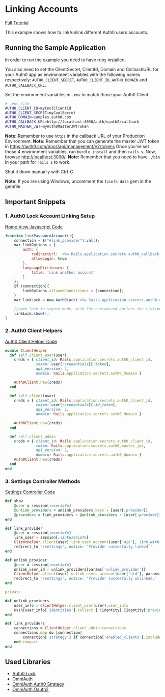 # Linking Accounts
[Full Tutorial](https://auth0.com/docs/quickstart/webapp/rails/05-linking-accounts)

This example shows how to link/unlink different Auth0 users accounts.

## Running the Sample Application
In order to run the example you need to have ruby installed.

You also need to set the ClientSecret, ClientId, Domain and CallbackURL for your Auth0 app as environment variables with the following names respectively: `AUTH0_CLIENT_SECRET`, `AUTH0_CLIENT_ID`, `AUTH0_DOMAIN` and `AUTH0_CALLBACK_URL`.

Set the environment variables in `.env` to match those your Auth0 Client.

````bash
# .env file
AUTH0_CLIENT_ID=myCoolClientId
AUTH0_CLIENT_SECRET=myCoolSecret
AUTH0_DOMAIN=samples.auth0.com
AUTH0_CALLBACK_URL=http://localhost:3000/auth/oauth2/callback
AUTH0_MASTER_JWT=myAuth0MasterJWTToken
````
__Note:__ Remember to use `https` in the callback URL of your Production Environment.
__Note:__ Remember that you can generate the master JWT token in https://auth0.com/docs/api/management/v2/tokens
Once you've set those 4 environment variables, run `bundle install` and then `rails s`. Now, browse [http://localhost:3000/](http://localhost:3000/).
__Note:__ Remember that you need to have `./bin` in your path for `rails s` to work.

Shut it down manually with Ctrl-C.

__Note:__ If you are using Windows, uncomment the `tzinfo-data` gem in the gemfile.

## Important Snippets

### 1. Auth0 Lock Account Linking Setup
[Home View Javascript Code](/05-linking-Accounts/app/assets/javascripts/home.js.erb)
```js
function linkPasswordAccount(){
	connection = $("#link_provider").val();
	var linkOptions = {
		auth: {
			redirectUrl: '<%= Rails.application.secrets.auth0_callback_url %>',
			allowLogin: true
		},
		languageDictionary: {
			title: 'Link another account'
		}
	};
	if (connection){
		linkOptions.allowedConnections = [connection];
	}
	var linkLock = new Auth0Lock('<%= Rails.application.secrets.auth0_client_id %>', '<%= Rails.application.secrets.auth0_domain %>', linkOptions);

	//open lock in signin mode, with the customized options for linking
	linkLock.show();
}
```
### 2. Auth0 Client Helpers
[Auth0 Client Helper Code](/05-linking-Accounts/app/helpers/client_helper.rb)
```ruby
module ClientHelper
  def self.client_user(user)
    creds = { client_id: Rails.application.secrets.auth0_client_id,
              token: user[:credentials][:token],
              api_version: 2,
              domain: Rails.application.secrets.auth0_domain }

    Auth0Client.new(creds)
  end

  def self.client(user)
    creds = { client_id: Rails.application.secrets.auth0_client_id,
              token: user[:credentials][:id_token],
              api_version: 2,
              domain: Rails.application.secrets.auth0_domain }

    Auth0Client.new(creds)
  end

  def self.client_admin
    creds = { client_id: Rails.application.secrets.auth0_client_id,
              token: Rails.application.secrets.auth0_master_jwt,
              api_version: 2,
              domain: Rails.application.secrets.auth0_domain }
    Auth0Client.new(creds)
  end
end
```

### 3. Settings Controller Methods
[Settings Controller Code](/05-linking-Accounts/app/controllers/settings_controller.rb)

```ruby
def show
	@user = session[:userinfo]
	@unlink_providers = unlink_providers.keys - [user[:provider]]
	@providers = link_providers - @unlink_providers - [user[:provider]]
end

def link_provider
	@user = session[:userinfo]
	link_user = session[:linkuserinfo]
	ClientHelper.client(user).link_user_account(user['uid'], link_with: link_user[:credentials][:id_token])
	redirect_to '/settings', notice: 'Provider succesfully linked.'
end

def unlink_provider
	@user = session[:userinfo]
	unlink_user_id = unlink_providers[params['unlink_provider']]
	ClientHelper.client(user).unlink_users_account(user['uid'], params['unlink_provider'], unlink_user_id)
	redirect_to '/settings', notice: 'Provider succesfully unlinked.'
end

private

def unlink_providers
	user_info = ClientHelper.client_user(user).user_info
	Hash[user_info['identities'].collect { |identity| [identity['provider'], identity['user_id']] }]
end

def link_providers
	connections = ClientHelper.client_admin.connections
	connections.map do |connection|
		connection['strategy'] if connection['enabled_clients'].include?(Rails.application.secrets.auth0_client_id)
	end.compact
end
```

## Used Libraries
* [Auth0 Lock](https://github.com/auth0/lock)
* [OmniAuth](https://github.com/intridea/omniauth)
* [OmniAuth Auth0 Strategy](https://github.com/auth0/omniauth-auth0)
* [OmniAuth Oauth2](https://github.com/intridea/omniauth-oauth2)
